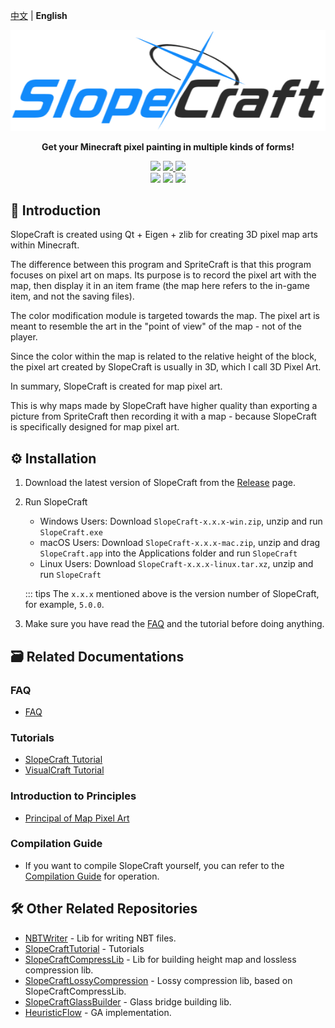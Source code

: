 [中文](README.md) | **English** <!-- lang -->

![SlopeCraft logo](docs/SlopeCraft_ba-style@nulla.top.png)


<p align="center">
  <b>Get your Minecraft pixel painting in multiple kinds of forms!</b>
</p>

<p align="center">
    <img src="https://img.shields.io/badge/Minecraft-1.12~1.20-green?style=for-the-badge" />
    <a href="LICENSE">
        <img src="https://img.shields.io/badge/License-GPL--3.0-important?style=for-the-badge" />
    </a>
    <a href="https://github.com/SlopeCraft/Slopecraft/releases/latest">
        <img src="https://img.shields.io/github/v/release/SlopeCraft/SlopeCraft?style=for-the-badge" />
    </a>
    <br />
    <img src="https://img.shields.io/badge/C%2B%2B-20-blue?style=for-the-badge" />
    <img src="https://img.shields.io/badge/Qt-v6.4.0-brightgreen?style=for-the-badge" />
    <img src="https://img.shields.io/badge/Eigen-v3.4.0-yellowgreen?style=for-the-badge" />
</p>

## 📖 Introduction

SlopeCraft is created using Qt + Eigen + zlib for creating 3D pixel map arts within Minecraft.

The difference between this program and SpriteCraft is that this program focuses on pixel art on maps. Its purpose is to
record the pixel art with the map, then display it in an item frame (the map here refers to the in-game item, and not
the saving files).

The color modification module is targeted towards the map. The pixel art is meant to resemble the art in the "point of
view" of the map - not of the player.

Since the color within the map is related to the relative height of the block, the pixel art created by SlopeCraft is
usually in 3D, which I call 3D Pixel Art.

In summary, SlopeCraft is created for map pixel art.

This is why maps made by SlopeCraft have higher quality than exporting a picture from SpriteCraft then recording it with
a map - because SlopeCraft is specifically designed for map pixel art.

## ⚙️ Installation

1. Download the latest version of SlopeCraft from
   the [Release](https://github.com/SlopeCraft/SlopeCraft/releases/latest) page.

2. Run SlopeCraft
    - Windows Users: Download `SlopeCraft-x.x.x-win.zip`, unzip and run `SlopeCraft.exe`
    - macOS Users: Download `SlopeCraft-x.x.x-mac.zip`, unzip and drag `SlopeCraft.app` into the Applications folder and
      run `SlopeCraft`
    - Linux Users: Download `SlopeCraft-x.x.x-linux.tar.xz`, unzip and run `SlopeCraft`

   ::: tips
   The `x.x.x` mentioned above is the version number of SlopeCraft, for example, `5.0.0`.

3. Make sure you have read the [FAQ](https://slopecraft.readthedocs.io/en/faq/) and the tutorial before doing anything.

## 🗃️ Related Documentations

### FAQ

- [FAQ](https://slopecraft.readthedocs.io/en/faq/)

### Tutorials

- [SlopeCraft Tutorial](https://slopecraft.readthedocs.io/en/SlopeCraft-tutorial/)
- [VisualCraft Tutorial](https://slopecraft.readthedocs.io/en/VisualCraft-tutorial/)

### Introduction to Principles

- [Principal of Map Pixel Art](https://slopecraft.readthedocs.io/en/principles-introduction/)

### Compilation Guide

- If you want to compile SlopeCraft yourself, you can refer to
  the [Compilation Guide](https://slopecraft.readthedocs.io/en/compilation-guide/) for operation.

## 🛠️ Other Related Repositories

* [NBTWriter](https://github.com/ToKiNoBug/NBTWriter-of-Toki) - Lib for writing NBT files.
* [SlopeCraftTutorial](https://github.com/ToKiNoBug/SlopeCraftTutorial) - Tutorials
* [SlopeCraftCompressLib](https://github.com/ToKiNoBug/SlopeCraftCompressLib) - Lib for building height map and lossless
  compression lib.
* [SlopeCraftLossyCompression](https://github.com/ToKiNoBug/SlopeCraftLossyCompression) - Lossy compression lib, based
  on SlopeCraftCompressLib.
* [SlopeCraftGlassBuilder](https://github.com/ToKiNoBug/SlopeCraftGlassBuilder) - Glass bridge building lib.
* [HeuristicFlow](https://github.com/TokiNoBug/HeuristicFlow) - GA implementation.
